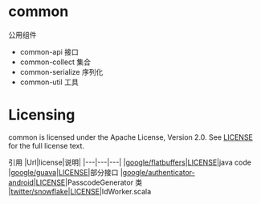 # common

公用组件

* common-api       接口
* common-collect   集合
* common-serialize 序列化
* common-util      工具

Licensing
=========
common is licensed under the Apache License, Version 2.0. See
[LICENSE](https://github.com/binave/common/blob/master/LICENSE) for the full
license text.

引用
|Url|license|说明|
|---|---|---|
|[google/flatbuffers](https://github.com/google/flatbuffers)|[LICENSE](https://github.com/google/flatbuffers/blob/master/LICENSE.txt)|java code
|[google/guava](https://github.com/google/guava)|[LICENSE](https://github.com/google/guava/blob/master/COPYING)|部分接口
|[google/authenticator-android](https://github.com/google/google-authenticator-android)|[LICENSE](https://github.com/google/google-authenticator-android/blob/master/LICENSE)|PasscodeGenerator 类
|[twitter/snowflake](https://github.com/twitter-archive/snowflake/tree/scala_28)|[LICENSE](https://github.com/twitter-archive/snowflake/blob/scala_28/LICENSE)|IdWorker.scala
